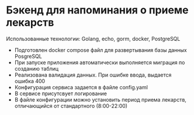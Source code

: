 # Бэкенд для напоминания о приеме лекарств

Использованные технологии: Golang, echo, gorm, docker, PostgreSQL

-  Подготовлен docker compose файл для развертывания базы данных PosgreSQL
-  При запуске приложения автоматически выполняется миграция по созданию таблиц
-  Реализована валидация данных. При ошибке ввода, выдается ошибка 400
-  Конфигурация сервиса задается в файле config.yaml
-  В сервисе присутсвует логирование
-  В файле конфигурации можно установить период приема лекарств, отличающийся от стандартного (8:00-22:00)

